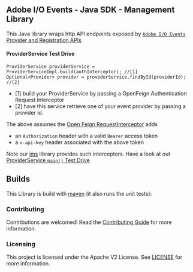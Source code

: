 
## Adobe I/O Events - Java SDK - Management Library

This Java library wraps http API endpoints exposed 
by [`Adobe I/O Events` Provider and Registration APIs](https://www.adobe.io/apis/experienceplatform/events/docs.html#!adobedocs/adobeio-events/master/api/api.md)
 
#### ProviderService Test Drive

    ProviderService providerService = ProviderServiceImpl.build(authInterceptor); //[1]
    Optional<Provider> provider = providerService.findById(providerId); //[2]
      
* [1] build your ProviderService by passing a OpenFeign Authentication Request Interceptor
* [2] have this service retrieve one of your event provider by passing a provider id.

The above assumes the [Open Feign RequestInterceptor](https://github.com/OpenFeign/feign#request-interceptors) adds
* an `Authorization` header with a valid `Bearer` access token 
* a `x-api-key` header associated with the above token

Note our [ims](../ims) library provides such interceptors.
Have a look at out [ProviderService `main()` Test Drive](./src/test/java/com/adobe/event/management/ProviderServiceTestDrive.java)

## Builds

This Library is build with [maven](https://maven.apache.org/) (it also runs the unit tests):

### Contributing

Contributions are welcomed! Read the [Contributing Guide](../.github/CONTRIBUTING.md) for more information.

### Licensing

This project is licensed under the Apache V2 License. See [LICENSE](../LICENSE.md) for more information.

  
